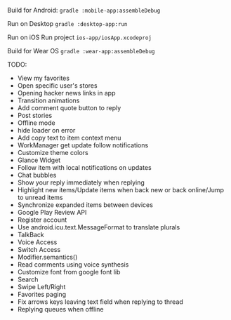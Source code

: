 Build for Android:
`gradle :mobile-app:assembleDebug`

Run on Desktop
`gradle :desktop-app:run`

Run on iOS
Run project `ios-app/iosApp.xcodeproj`

Build for Wear OS
`gradle :wear-app:assembleDebug`

TODO:
 + View my favorites
 + Open specific user's stores
 + Opening hacker news links in app
 + Transition animations
 + Add comment quote button to reply
 + Post stories
 + Offline mode
 + hide loader on error
 + Add copy text to item context menu
 + WorkManager get update follow notifications
 + Customize theme colors
 + Glance Widget
 + Follow item with local notifications on updates
 + Chat bubbles
 + Show your reply immediately when replying
 + Highlight new items/Update items when back new or back online/Jump to unread items
 + Synchronize expanded items between devices
 + Google Play Review API
 + Register account
 + Use android.icu.text.MessageFormat to translate plurals
 + TalkBack
 + Voice Access
 + Switch Access
 + Modifier.semantics()
 + Read comments using voice synthesis
 + Customize font from google font lib
 + Search
 + Swipe Left/Right
 + Favorites paging
 + Fix arrows keys leaving text field when replying to thread
 + Replying queues when offline
